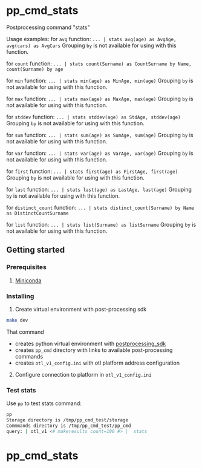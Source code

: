 # pp_cmd_stats
Postprocessing command "stats"

Usage examples:
for `avg` function: `... | stats avg(age) as AvgAge, avg(cars) as AvgCars`
Grouping `by` is not available for using with this function.

for `count` function: `... | stats count(Surname) as CountSurname by Name, count(Surname) by age`

for `min` function: `... | stats min(age) as MinAge, min(age)`
Grouping `by` is not available for using with this function.

for `max` function: `... | stats max(age) as MaxAge, max(age)`
Grouping `by` is not available for using with this function.

for `stddev` function: `... | stats stddev(age) as StdAge, stddev(age)`
Grouping `by` is not available for using with this function.

for `sum` function: `... | stats sum(age) as SumAge, sum(age)`
Grouping `by` is not available for using with this function.

for `var` function: `... | stats var(age) as VarAge, var(age)`
Grouping `by` is not available for using with this function.

for `first` function: `... | stats first(age) as FirstAge, first(age)`
Grouping `by` is not available for using with this function.

for `last` function: `... | stats last(age) as LastAge, last(age)`
Grouping `by` is not available for using with this function.

for `distinct_count` function: `... | stats distinct_count(Surname) by Name as DistinctCountSurname`

for `list` function: `... | stats list(Surname) as listSurname`
Grouping `by` is not available for using with this function.


## Getting started
###  Prerequisites
1. [Miniconda](https://docs.conda.io/en/latest/miniconda.html)

### Installing
1. Create virtual environment with post-processing sdk 
```bash
make dev
```
That command  
- creates python virtual environment with [postprocessing_sdk](https://github.com/ISGNeuroTeam/postprocessing_sdk)
- creates `pp_cmd` directory with links to available post-processing commands
- creates `otl_v1_config.ini` with otl platform address configuration

2. Configure connection to platform in `otl_v1_config.ini`

### Test stats
Use `pp` to test stats command:  
```bash
pp
Storage directory is /tmp/pp_cmd_test/storage
Commmands directory is /tmp/pp_cmd_test/pp_cmd
query: | otl_v1 <# makeresults count=100 #> |  stats 
```
# pp_cmd_stats
